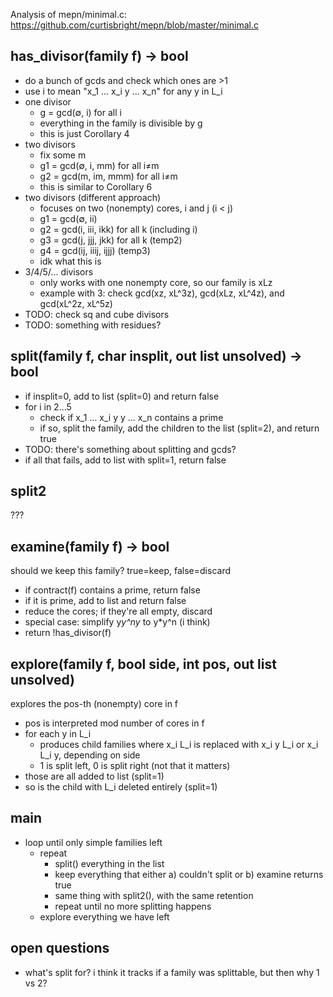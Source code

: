 Analysis of mepn/minimal.c: https://github.com/curtisbright/mepn/blob/master/minimal.c

has_divisor(family f) -> bool
-----------------------------
- do a bunch of gcds and check which ones are >1
- use i to mean "x_1 ... x_i y ... x_n" for any y in L_i
- one divisor
  - g = gcd(∅, i) for all i
  - everything in the family is divisible by g
  - this is just Corollary 4
- two divisors
  - fix some m
  - g1 = gcd(∅, i, mm) for all i≠m
  - g2 = gcd(m, im, mmm) for all i≠m
  - this is similar to Corollary 6
- two divisors (different approach)
  - focuses on two (nonempty) cores, i and j (i < j)
  - g1 = gcd(∅, ii)
  - g2 = gcd(i, iii, ikk) for all k (including i)
  - g3 = gcd(j, jjj, jkk) for all k (temp2)
  - g4 = gcd(ij, iiij, ijjj) (temp3)
  - idk what this is
- 3/4/5/... divisors
  - only works with one nonempty core, so our family is xLz
  - example with 3: check gcd(xz, xL^3z), gcd(xLz, xL^4z), and gcd(xL^2z, xL^5z)
- TODO: check sq and cube divisors
- TODO: something with residues?

split(family f, char insplit, out list unsolved) -> bool
--------------------------------------------------------
- if insplit=0, add to list (split=0) and return false
- for i in 2...5
  - check if x_1 ... x_i y y ... x_n contains a prime
  - if so, split the family, add the children to the list (split=2), and return true
- TODO: there's something about splitting and gcds?
- if all that fails, add to list with split=1, return false

split2
------
???

examine(family f) -> bool
-------------------------
should we keep this family? true=keep, false=discard
- if contract(f) contains a prime, return false
- if it is prime, add to list and return false
- reduce the cores; if they're all empty, discard
- special case: simplify y*y^ny* to y*y^n (i think)
- return !has_divisor(f)

explore(family f, bool side, int pos, out list unsolved)
--------------------------------------------------------
explores the pos-th (nonempty) core in f
- pos is interpreted mod number of cores in f
- for each y in L_i
  - produces child families where x_i L_i is replaced with x_i y L_i or x_i L_i y, depending on side
  - 1 is split left, 0 is split right (not that it matters)
- those are all added to list (split=1)
- so is the child with L_i deleted entirely (split=1)  

main
----
- loop until only simple families left
  - repeat
    - split() everything in the list
    - keep everything that either a) couldn't split or b) examine returns true
    - same thing with split2(), with the same retention
    - repeat until no more splitting happens
  - explore everything we have left


open questions
--------------
- what's split for? i think it tracks if a family was splittable, but then why 1 vs 2?
